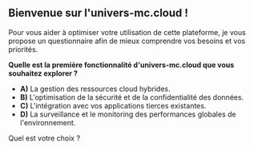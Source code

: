 ##  Bienvenue sur l'univers-mc.cloud ! 

Pour vous aider à optimiser votre utilisation de cette plateforme, je vous propose un questionnaire afin de mieux comprendre vos besoins et vos priorités.  

**Quelle est la première fonctionnalité d'univers-mc.cloud que vous souhaitez explorer ?**

* **A)** La gestion des ressources cloud hybrides.
* **B)** L'optimisation de la sécurité et de la confidentialité des données.
* **C)** L'intégration avec vos applications tierces existantes.
* **D)** La surveillance et le monitoring des performances globales de l'environnement. 


Quel est votre choix ? 
